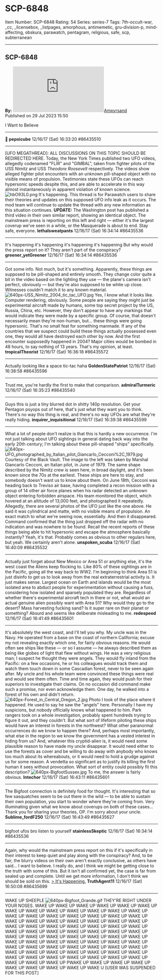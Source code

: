 # SCP-6848
Item Number: SCP-6848
Rating: 54
Series: series-7
Tags: 7th-occult-war, _cc, _licensebox, _listpages, amorphous, antimemetic, gru-division-p, mind-affecting, obskura, parawatch, pentagram, religious, safe, scp, subterranean

---

SCP-6848  
---  
**By:** [![Ampyrsand](https://www.wikidot.com/avatar.php?userid=7489489&amp;size=small&amp;timestamp=1751332247)](http://www.wikidot.com/user:info/ampyrsand)[Ampyrsand](http://www.wikidot.com/user:info/ampyrsand)  
Published on 29 Jul 2023 15:50  
  

I Want to Believe
* * *
**🗿 pepsicube** 12/16/17 (Sat) 16:33:20 #86435510
* * *
[UFO MEGATHREAD]: ALL DISCUSSIONS ON THIS TOPIC SHOULD BE REDIRECTED HERE.
Today, the New York Times published two UFO videos, allegedly codenamed "FLIR" and "GIMBAL", taken from fighter pilots of the USS _Nimitz_ and USS _Theodore Roosevelt_ respectively. The videos show alleged fighter pilot encounters with an unknown pill-shaped object with no visible means of propulsion. Testimonies state these UFOs can reach hypersonic speeds despite this, and are able to accelerate in this way almost instantaneously in apparent violation of known science.
![hbO93L0.png](https://i.imgur.com/hbO93L0.png)
It's happening.
This thread is for Parawatch users to share their theories and updates on this supposed UFO info leak as it occurs. The mod team will continue to update the thread with any new information as this situation continues.
**UPDATE:** The Washington post has published a third video in their own similar report, showing an identical object. The mainstream press is reporting on this left and right — either it's the largest coverup we've seen in a while, or the Masquerade is about to end. Stay safe, everyone.
**lethalsweatpants** 12/16/17 (Sat) 16:34:14 #86435536
* * *
It's happening it's happening it's happening it's happening
But why would the press report on it? They aren't part of the conspiracy?
**greener_yetGreener** 12/16/17 (Sat) 16:34:14 #86435536
* * *
Got some info. Not much, but it's something.
Apparently, these things are supposed to be pill-shaped and entirely smooth. They change color quite a bit in the video based on the lighting they use — the plane's camera isn't perfect, obviously — but they're also supposed to be white up close. Witnesses couldn't match it to any known material.
![640px-USS_Nimitz_2004_tic_tac_UFO.jpg](https://upload.wikimedia.org/wikipedia/commons/thumb/3/38/USS_Nimitz_2004_tic_tac_UFO.jpg/640px-USS_Nimitz_2004_tic_tac_UFO.jpg)
Yes, I know what it looks like. Computer rendering, obviously.
Some people are saying they might just be experimental aircraft made by humans, some top secret project by the US, Russia, China, etc. However, they don't appear to have any markings that would indicate they were made by a specific group. Of course, that doesn't necessarily mean they're non-human, but… these things were going hypersonic. That's no small feat for something manmade. If any of the countries that we suspect could build these things actually possessed even one, they would all have destroyed each other by now. And the first encounter supposedly happened in 2004?
Major cities would be bombed in 48 hours, to say nothing of 13 years. That's my opinion, at least.
**tropicalTheorist** 12/16/17 (Sat) 16:36:18 #86435572
* * *
Actually looking like a space tic-tac haha
**GoldenStatePatriot** 12/16/17 (Sat) 16:38:58 #86435596
* * *
Trust me, you're hardly the first to make that comparison.
**admiralTurmeric** 12/16/17 (Sat) 16:35:23 #86435540
* * *
Guys this is just a tiny blurred dot in shitty 140p resolution. Get your Pentagon psyops out of here, that's just what they want you to think. There's no way this thing is real, and there's no way UFOs are what they're really hiding.
**inquirer_inquisitional** 12/16/17 (Sat) 16:39:38 #86435599
* * *
What a lot of people don't realize is that this is hardly a new occurrence. I'm not just talking about UFO sightings in general dating back way into the early 20th century; I'm talking about these pill-shaped "ships" specifically.
![640px-UFO_photographed_by_Italian_pilot_Giancarlo_Cecconi%2C_1979.jpg](https://upload.wikimedia.org/wikipedia/commons/thumb/6/6c/UFO_photographed_by_Italian_pilot_Giancarlo_Cecconi%2C_1979.jpg/640px-UFO_photographed_by_Italian_pilot_Giancarlo_Cecconi%2C_1979.jpg)
Courtesy of the Black Vault.
The image to the left was taken by Marshal Giancarlo Cecconi, an Italian pilot, in June of 1979. The same shape described by the Nimitz crew is seen here, in broad daylight, and it's been known since the 70s at the earliest. These ships are here to stay, and somebody doesn't want us to know about them.
On June 18th, Cecconi was heading back to Treviso air base, having completed a recon mission with a group of 14 other air force planes when his radar detected an unknown object entering forbidden airspace. His team monitored the object, which hovered at an altitude of 13,000 feet, and photographed it repeatedly. Allegedly, there are several photos of the UFO just like the one above. He said it was cylindrical and matte, with no visible means of propulsion. An exact match to what we're seeing now, essentially.
And then it disappeared. Command confirmed that the thing just dropped off the radar with no indication and was nowhere to be found. Recall the recent reports of these things being able to hit hypersonic and escape the atmosphere basically instantly? Yeah, it's that.
Probably comes as obvious to other regulars here, but yeah. We certainly aren't alone.
**unspoken_scuba** 12/16/17 (Sat) 16:40:09 #86435532
* * *
Actually just forget about New Mexico or Area 51 or anything else, it's the west coast the Aliens keep flocking to. Like 80% of these sightings are in the Pacific, going all the way back to WW2. I'm beginning to think Area 51 is just disinfo to get us to look away from the real extraterrestrial activity is.
It just makes sense. Largest ocean on Earth and islands would be the most isolated area to abduct people for experimentation without causing a fuss, considering how isolated and sparsely populated they are. Regardless of whether there's experimental aircraft tech in there or not, what would an actual genuine alien possibly want with Area 51? Why would they go to the desert? Mass harvesting fucking sand? Is it super rare on their planet or something?
Absurd and seems like deliberate misleading to me.
**redespeed** 12/16/17 (Sat) 16:41:49 #86435601
* * *
It's absolutely the west coast, and I'll tell you why.
My uncle was in the Navy. He operated from a base on the coast of northern California; excuse my not revealing exactly which one, for fairly obvious reasons. He would often see ships like these — or so I assume — he always described them as being like globes of light that flew without wings. He was a very religious man; I suspect he thought they were angels. They would fly inland from the Pacific: on a few occasions, he or his colleagues would track them and watch them touch down in some Cascadian forest, never to be seen again after.
My uncle and his whole team were convinced these things were real and would see them often. Time and time again, they would push for their superiors to investigate their claims. On no occasion did command make such a promise, nor even acknowledge them.
One day, he walked into a forest of his own and didn't return.
![640px-Forest_in_Central_Oregon_2.jpg](https://upload.wikimedia.org/wikipedia/commons/thumb/d/d7/Forest_in_Central_Oregon_2.jpg/640px-Forest_in_Central_Oregon_2.jpg)
Photo I took of the place where it happened. He used to say he saw the "angels" here.
Personally I have my suspicions, but nobody officially knows what happened to him. Park rangers took on a whole investigation, probably spent hundreds trying to figure it out, and they couldn't.
But what sort of lifeform piloting these ships would have an interest in forests in the northwest? What other paranormal occurrences do we know to happen there? And, perhaps most importantly, what else in the region to we know the government has a vested interest in hiding from us?
And, whatever this cryptid-alien is, it would need some plausible reason to have made my uncle disappear. It would need either to use the forests as cover and be willing to do away with anybody who knows too much about its whereabouts, or it would need to hold a grudge against us for some reason. A vendetta so significant as to justify its killing the first human it sees without provocation. What sort of entity could possibly fit this description?
![640px-BigfootSussex.jpg](https://upload.wikimedia.org/wikipedia/commons/thumb/7/7e/BigfootSussex.jpg/640px-BigfootSussex.jpg)
To me, the answer is fairly obvious.
**Intechor** 12/16/17 (Sat) 16:43:11 #86435601
* * *
The Bigfoot connection is definitely food for thought. It's interesting that so few sasquatches seem to be out there in the wild — to be able to sustain their own population, you start to wonder where they're coming from. Very illuminating given what we know about coverups on both of these cases…
Thank you for sharing your theories, OP. I'm sorry about your uncle.
**Sublime_fordF250** 12/16/17 (Sat) 16:43:49 #86435627
* * *
bigfoot ufos bro listen to yourself
**stainlessSkeptic** 12/16/17 (Sat) 16:34:14 #86435536
* * *
Again, why would the mainstream press report on this if it's specifically in their interest to keep quiet and play along with the conspiracy? And, to be fair, the blurry videos on their own aren't exactly conclusive, as others have said…
I want to believe. I really do, and I think we might be getting close to the truth with some of this. But it isn't all confirmed yet, the case is far from sealed up and complete. Until we get more information, I don't think we should be sold on this.
[> It's Happening.](https://scp-wiki.wikidot.com/scp-6848/offset/1)
**TruthAgent11** 12/16/17 (Sat) 16:50:08 #86435699
* * *
WAKE UP SHEEPLE
![640px-Bigfoot_Grande.gif](https://upload.wikimedia.org/wikipedia/commons/thumb/8/83/Bigfoot_Grande.gif/640px-Bigfoot_Grande.gif)
THEY'RE RIGHT UNDER YOUR NOSES.
WAKE UP WAKE UP WAKE UP WAKE UP WAKE UP WAKE UP WAKE UP WAKE UP WAKE UP WAKE UP WAKE UP WAKE UP WAKE UP WAKE UP WAKE UP WAKE UP WAKE UP WAKE UP WAKE UP WAKE UP WAKE UP WAKE UP WAKE UP WAKE UP WAKE UP WAKE UP WAKE UP WAKE UP WAKE UP WAKE UP WAKE UP WAKE UP WAKE UP WAKE UP WAKE UP WAKE UP WAKE UP WAKE UP WAKE UP WAKE UP WAKE UP WAKE UP WAKE UP WAKE UP
WAKE UP WAKE UP WAKE UP WAKE UP WAKE UP WAKE UP WAKE UP WAKE UP WAKE UP WAKE UP WAKE UP WAKE UP WAKE UP WAKE UP WAKE UP WAKE UP WAKE UP WAKE UP WAKE UP WAKE UP WAKE UP WAKE UP WAKE UP WAKE UP WAKE UP WAKE UP WAKE UP WAKE UP WAKE UP WAKE UP WAKE UP WAKE UP WAKE UP WAKE UP WAKE UP PWAKE UP WAKE UP WAKE UP WAKE UP WAKE UP WAKE UP WAKE UP WAKE UP WAKE U
[USER WAS SUSPENDED FOR THIS POST]